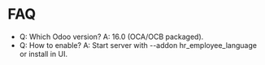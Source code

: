# FAQ

- Q: Which Odoo version? A: 16.0 (OCA/OCB packaged).
- Q: How to enable? A: Start server with --addon hr_employee_language or install in UI.
